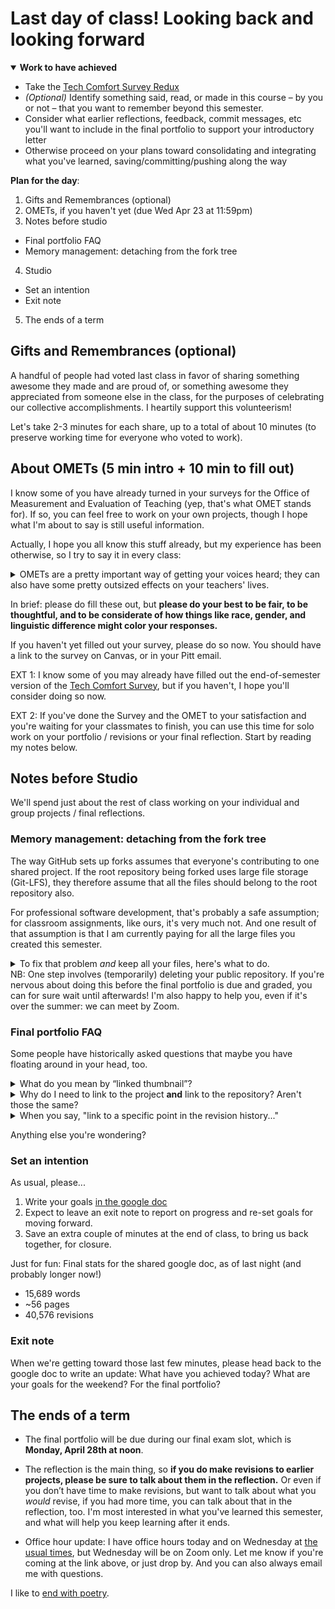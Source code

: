 # Last day of class! Looking back and looking forward

<section class="prereqs">
    <details open><summary><strong>Work to have achieved</strong></summary>
        <ul>
            <li>Take the <a href="https://bit.ly/tech-comfort-redux">Tech Comfort Survey Redux</a></li>
            <li><em>(Optional)</em> Identify something said, read, or made in this course – by you or not – that you want to remember beyond this semester.</li>
            <li>Consider what earlier reflections,  feedback, commit messages, etc you'll want to include in the final portfolio to support your introductory letter</li>
            <li>Otherwise proceed on your plans toward consolidating and integrating what you've learned, saving/committing/pushing along the way</li>
        </ul>
    </details>
</section>

**Plan for the day**:

1. Gifts and Remembrances (optional)
2. OMETs, if you haven't yet (due Wed Apr 23 at 11:59pm)
3. Notes before studio
  - Final portfolio FAQ
  - Memory management: detaching from the fork tree
4. Studio
  - Set an intention
  - Exit note
5. The ends of a term


## Gifts and Remembrances (optional)
A handful of people had voted last class in favor of sharing something awesome they made and are proud of, or something awesome they appreciated from someone else in the class, for the purposes of celebrating our collective accomplishments. I heartily support this volunteerism!

Let's take 2-3 minutes for each share, up to a total of about 10 minutes (to preserve working time for everyone who voted to work).

## About OMETs (5 min intro + 10 min to fill out)

I know some of you have already turned in your surveys for the Office of Measurement and Evaluation of Teaching (yep, that's what OMET stands for). If so, you can feel free to work on your own projects, though I hope what I'm about to say is still useful information.

Actually, I hope you all know this stuff already, but my experience has been otherwise, so I try to say it in every class:

<details><summary>OMETs are a pretty important way of getting your voices heard; they can also have some pretty outsized effects on your teachers' lives.</summary>
    <!-- <div class="alert alert-info"> -->
    <strong>These evaluations of teaching serve multiple purposes, and go to multiple audiences:</strong>
    <ul>
    <li>They'll go to my program director, to help determine if I should keep teaching this course;</li>
    <li>they'll become part of my portfolio application for promotion, read by other faculty inside and outside my department; <!-- again: renewal. also: promotion --></li>
    <li>and, after grades are turned in, they'll go to me, so I can use them to revise and update the course. For that purpose, I especially value the free responses. (I also added a few Likert questions that are particular to this section of the course.)</li>
    </ul>
    <!-- </div> -->

    <p>The same is true for all your instructors.</p>

    <p>Filling out OMETs for all your classes is important because they're a great way that you the student can participate in the work of the university, make your voice heard, and help identify and celebrate excellent teaching.</p>

    <p>But on the other hand, they can also powerfully affect hiring, especially for women, immigrants, and people of color, i.e. people who are already more vulnerable to bias and exclusion. This is particularly important to keep in mind if you are taking classes in fields that are majority white and/or majority male.</p>

    <p>So in this class, and in every other class that you take, keep that bigger systemic bias that OMETs can have in mind. I think it’s important to bring up this potential bias since it’s been shown that <a href="https://pubmed.ncbi.nlm.nih.gov/31329505/">being made aware of biases on standardized evaluation forms can help to combat bias</a>.</p>

    <p>Of course, I want you to be truthful and accurate in your experience. It’s important to be critical of ineffective teaching practices if you see them. But knowing the upsides and downsides of OMETs can help you do this in an even-handed way across your classes.</p>

</details>

In brief: please do fill these out, but <strong>please do your best to be fair, to be thoughtful, and to be considerate of how things like race, gender, and linguistic difference might color your responses.</strong>

<div class="alert alert-success">
If you haven't yet filled out your survey, please do so now. You should have a link to the survey on Canvas, or in your Pitt email.</div>

EXT 1: I know some of you may already have filled out the end-of-semester version of the <a href="https://bit.ly/tech-comfort-redux">Tech Comfort Survey</a>, but if you haven't, I hope you'll consider doing so now.

EXT 2: If you've done the Survey and the OMET to your satisfaction and you're waiting for your classmates to finish, you can use this time for solo work on your portfolio / revisions or your final reflection. Start by reading my notes below.

<!-- <div class="alert alert-white">
I'll turn off the Zoom recording and absent myself for a bit in a breakout room, just in case you want to talk amongst yourselves. Figure it'll take around 10 minutes? I'll monitor the completion rate to know when it's safe for me to come back. Or come find me if everyone's done.
</div> -->

## Notes before Studio

We'll spend just about the rest of class working on your individual and group projects / final reflections.

### Memory management: detaching from the fork tree

The way GitHub sets up forks assumes that everyone's contributing to one shared project. If the root repository being forked uses large file storage (Git-LFS), they therefore assume that all the files should belong to the root repository also.

For professional software development, that's probably a safe assumption; for classroom assignments, like ours, it's very much not. And one result of that assumption is that I am currently paying for all the large files you created this semester.

<details><summary>To fix that problem <em>and</em> keep all your files, here's what to do.</summary>

    <ol>
        <li>Locate your CDM repositories on github.com.</li>
        <li>For each repository, run a few commands in Terminal (Mac) or Git Bash (Windows) to <a href="https://docs.github.com/en/repositories/creating-and-managing-repositories/duplicating-a-repository#mirroring-a-repository-that-contains-git-large-file-storage-objects">mirror that repository</a>, creating a local copy. Be sure to follow instructions for <strong>"mirroring a repository that contains Git Large File Storage objects."</strong><ul>
        <li>If you don't have it yet, you may need to first <a href="https://git-scm.com/book/en/v2/Getting-Started-Installing-Git">install command-line git</a> for your operating system.</li></ul></li>
        <li><a href="https://docs.github.com/en/repositories/creating-and-managing-repositories/deleting-a-repository">Delete the original online repository</a>, now that you have a distinct local copy saved.</li>
        <li><strong>Republish your mirrored repository</strong> on its own (i.e. no longer as a fork of my assignment repo).<ul>
            <li><a href="https://docs.github.com/en/desktop/adding-and-cloning-repositories/adding-an-existing-project-to-github-using-github-desktop">You can do this in GitHub Desktop</a> by adding the new repo location, then clicking "Publish repository" in the menu bar.</li>
            <li>Make sure it's public if you want me to still be able to see it!</li></ul>
        </li>
    </ol>
</details>

<div class="alert alert-warning">
NB: One step involves (temporarily) deleting your public repository. If you're nervous about doing this before the final portfolio is due and graded, you can for sure wait until afterwards! I'm also happy to help you, even if it's over the summer: we can meet by Zoom.
</div>



### Final portfolio FAQ

Some people have historically asked questions that maybe you have floating around in your head, too.

<details><summary>What do you mean by “linked thumbnail”?</summary>

<p>All I mean by <em>thumbnail</em> is a small picture; all I mean by <em>linked</em> is that it should be clickable, a hyperlink.</p>

<p>As you know from previous reflections, you can upload an image into your post on the Issue Queue just by dragging and dropping the file, which will generate some markup like this:</p>

<div class="language-markdown highlighter-rouge"><div class="highlight"><pre class="highlight"><code><span class="p">![</span><span class="nv">name-of-file.png</span><span class="p">](</span><span class="sx">https://somecrazylongURLthatGitHubauto-generates</span><span class="p">)</span>
</code></pre></div></div>

<p>If you want the image to link directly to your repository for that project, you would add another layer of markup, using the structure <code class="language-plaintext highlighter-rouge">[anchor](URL)</code>. So in this case, because the anchor is that whole long thing GitHub generated after the drag-and-drop, you’d link like this:</p>

<div class="language-markdown highlighter-rouge"><div class="highlight"><pre class="highlight"><code><span class="p">[</span><span class="nv">![name-of-file.png</span><span class="p">](</span><span class="sx">https://somecrazylongURLthatGitHubauto-generates</span><span class="p">)</span>](https://github.com/username/repo)
</code></pre></div></div>

<p>Note the double closing in the middle: close-parenthesis, close-bracket. You can also use real HTML (i.e. <code>&lt;a&gt;</code>) inside Markdown, but you can't use Markdown inside HTML, so you'd need to convert the Markdown image syntax to your usual <code>&lt;img&gt;</code> syntax.</p>

<p>If all that’s too annoying, or it keeps breaking and you're not sure why, you can also just paste the regular link underneath the image, like this:</p>

<pre><code class="language-Markdown">**Audio narrative thumbnail:**

![name-of-file.png](https://somecrazylongURLthatGitHubauto-generates]

[Link to soundscape file](https://github.com/username/repo/blob/master/name-of-playable-file.mp3)
[Link to soundscape repository](https://github.com/username/repo)
</code></pre>

</details>
<details><summary>Why do I need to link to the project <strong>and</strong> link to the repository? Aren't those the same?</summary>
<p>The project link should take us to the final, rendered version: the "flat" export, or the home page of the website. This is to avoid any potential confusion in your file structure, where it might be unclear which version is really the final one. So click through to the actual file in your repo, and then grab <em>that</em> URL.</p>
<p>That said, I also want to have easy access to the repository as a whole, so I can look at things like the README, credits, commit history, etc.</p>
</details>
<details><summary>When you say, "link to a specific point in the revision history..."</summary>
<p>Remember how, during workshop, you would click on a particular commit message to leave comments? And it would open a page showing the files that were changing in that commit? It's <em>that</em> kind of page I'm talking about. You can once again use the structure <code class="language-plaintext highlighter-rouge">[anchor](URL)</code>, but instead of getting the URL of the repo as a whole, <em>click through to the commit history, like you did for workshop, and grab the URL of the commit</em> that represents that past moment you want to compare to the present.</p>

<p>Hope that clarifies things!</p>

</details>

Anything else you're wondering?


### Set an intention

As usual, please...

1. Write your goals [in the google doc](http://bit.ly/cdm{{site.course.slugterm}}-notes#heading=h.1tqhsvrbsrr2)
2. Expect to leave an exit note to report on progress and re-set goals for moving forward.
3. Save an extra couple of minutes at the end of class, to bring us back together, for closure.

<!-- For Zoomers, I'll once again set breakout rooms for maximum flexibility, and otherwise hang out in the main room unless people need one-on-one time (when we can go to an extra room set aside for that purpose). -->

Just for fun: Final stats for the shared google doc, as of last night (and probably longer now!)
* 15,689 words
* ~56 pages
* 40,576 revisions


### Exit note

When we're getting toward those last few minutes, please head back to the google doc to write an update: What have you achieved today? What are your goals for the weekend? For the final portfolio?

## The ends of a term

* The final portfolio will be due during our final exam slot, which is **Monday, April 28th at noon**.
* The reflection is the main thing, so **if you do make revisions to earlier projects, please be sure to talk about them in the reflection.** Or even if you don’t have time to make revisions, but want to talk about what you _would_ revise, if you had more time, you can talk about that in the reflection, too. I'm most interested in what you've learned this semester, and what will help you keep learning after it ends.

* Office hour update: I have office hours today and on Wednesday at <a href="../office">the usual times</a>, but Wednesday will be on Zoom only. Let me know if you're coming at the link above, or just drop by. And you can also always email me with questions.

<div class="alert alert-white">I like to <a href="https://www.poetryfoundation.org/poems/47785/at-the-san-francisco-airport">end with poetry</a>.</div>
